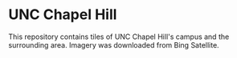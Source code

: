 
# UNC Chapel Hill

This repository contains tiles of UNC Chapel Hill's campus and the surrounding area. Imagery was downloaded from Bing Satellite.
